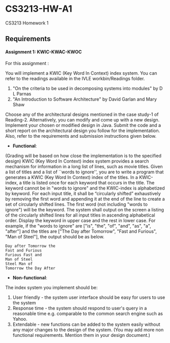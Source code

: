 CS3213-HW-A1
============

CS3213 Homework 1

## Requirements

#### Assignment 1: KWIC-KWAC-KWOC

For this assignment :

You will implement a KWIC (Key Word In Context) index system. You can refer to the readings 
available in the IVLE workbin/Readings folder. 

1. "On the criteria to be used in decomposing systems into modules" by D L Parnas
2. "An Introduction to Software Architecture" by David Garlan and Mary Shaw

Choose any of the architectural designs mentioned in the case study-1 of Reading-2. 
Alternatively, you can modify and come up with a new design. 
Implement your chosen or modified design in Java. 
Submit the code and a short report on the architectural design you follow for the 
implementation.
Also, refer to the requirements and submission instructions given below.


* __Functional__:

(Grading will be based on how close the implementation is to the specified design)
KWIC (Key Word In Context) index system provides a search mechanism for information in a 
long list of lines, such as movie titles. Given a list of titles and a list of ``words to ignore'', you 
are to write a program that generates a KWIC (Key Word In Context) index of the titles. In a 
KWIC-index, a title is listed once for each keyword that occurs in the title. The keyword cannot 
be in "words to ignore" and the KWIC-index is alphabetized by keyword.
For each input title, it shall be “circularly shifted” exhaustively by removing the first word and 
appending it at the end of the line to create a set of circularly shifted lines. The first word (not 
including "words to ignore") will be the keyword. The system shall output on the screen a listing 
of the circularly shifted lines for all input titles in ascending alphabetical order. Display the 
keyword in upper case and the rest in lower case.
For example, if the "words to ignore" are ["is", "the", "of", "and", "as", "a", "after"] and the 
titles are ["The Day after Tomorrow", "Fast and Furious", "Man of Steel"], the output should be 
as below.
```
Day after Tomorrow the
Fast and Furious
Furious Fast and
Man of Steel
Steel Man of
Tomorrow the Day After
```

* __Non-functional__:

The index system you implement should be:

1. User friendly - the system user interface should be easy for users to use the system
2. Response time - the system should respond to user's query in a reasonable time e.g. 
   comparable to the common search engine such as Yahoo.
3. Extendable - new functions can be added to the system easily without any major 
   changes to the design of the system. 
   (You may add more non functional requirements. Mention them in your design document.)
